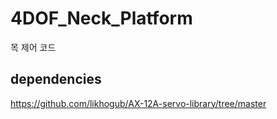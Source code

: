 # 4DOF_Neck_Platform
목 제어 코드


## dependencies

https://github.com/likhogub/AX-12A-servo-library/tree/master

